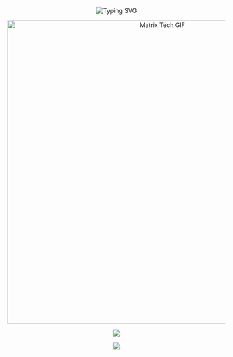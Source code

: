 <!-- README.md -->

<p align="center">
  <img src="https://readme-typing-svg.demolab.com?font=Fira+Code&size=22&pause=1000&color=00FF00&center=true&vCenter=true&width=435&lines=console.log('Bem-vindo%2C Matheus');aprendendo+Java%2C+Python%2C+MySQL...;Power+BI+e+automação+em+curso;digite+'cd+projetos'+e+enter" alt="Typing SVG" />
</p>

<p align="center">
  <img src="https://media3.giphy.com/media/v1.Y2lkPTc5MGI3NjExZWhlOTNpOWt0Mnd4Y3BsZHBhaHVtZzNzMWc5czM2dDQzMnE1bTA2biZlcD12MV9pbnRlcm5hbF9naWZfYnlfaWQmY3Q9Zw/4OAxDXv4RdUeg38JYi/giphy.gif" alt="Matrix Tech GIF" width="700"/>
</p>

<p align="center">
  <img src="https://github-readme-stats.vercel.app/api?username=MJOLIVEIR&show_icons=true&theme=gruvbox&hide_title=true&icon_color=00ff00&text_color=00ff00" />
</p>

<p align="center">
  <img src="https://github-readme-stats.vercel.app/api/top-langs/?username=MJOLIVEIR&layout=compact&theme=gruvbox&langs_count=6&hide=html,css&text_color=00ff00&icon_color=00ff00" />
</p>
